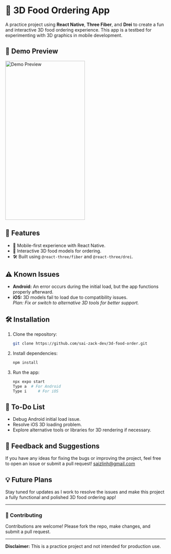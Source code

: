 # 🍔 3D Food Ordering App 

A practice project using **React Native**, **Three Fiber**, and **Drei** to create a fun and interactive 3D food ordering experience. This app is a testbed for experimenting with 3D graphics in mobile development.

## 📸 Demo Preview
<div>
  <img src="./assets/3d-food-order.gif" width="250" height="500" alt="Demo Preview">
</div> 

## 🚀 Features
- 📱 Mobile-first experience with React Native.
- 🎨 Interactive 3D food models for ordering.
- 🛠 Built using `@react-three/fiber` and `@react-three/drei`.

## ⚠️ Known Issues
- **Android:** An error occurs during the initial load, but the app functions properly afterward.  
- **iOS:** 3D models fail to load due to compatibility issues.  
  *Plan: Fix or switch to alternative 3D tools for better support.*

## 🛠️ Installation
1. Clone the repository:
	```bash
	git clone https://github.com/sai-zack-dev/3d-food-order.git
	```

2.  Install dependencies:
    
    ```bash
    npm install
    ```
    
3.  Run the app:
    
    
    ```bash
    npx expo start
    Type a  # For Android
    Type i     # For iOS
    ```
## 🔧 To-Do List
- Debug Android initial load issue.
- Resolve iOS 3D loading problem.
- Explore alternative tools or libraries for 3D rendering if necessary.

## 📩 Feedback and Suggestions

If you have any ideas for fixing the bugs or improving the project, feel free to open an issue or submit a pull request!
[saizlinh@gmail.com](mailto:saizlinh@gmail.com)  

## 💡 Future Plans

Stay tuned for updates as I work to resolve the issues and make this project a fully functional and polished 3D food ordering app!

----------

### 🤝 Contributing

Contributions are welcome! Please fork the repo, make changes, and submit a pull request.

----------

**Disclaimer:** This is a practice project and not intended for production use.
